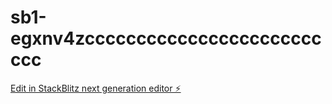 # sb1-egxnv4zcccccccccccccccccccccccccc

[Edit in StackBlitz next generation editor ⚡️](https://stackblitz.com/~/github.com/Hussein1010/sb1-egxnv4zcccccccccccccccccccccccccc)